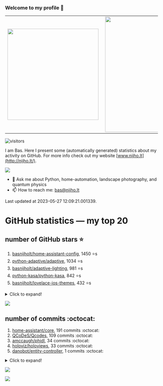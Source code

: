 ### Welcome to my profile 👋

<center>
  <table>
    <tr>
        <td><img width="300px" align="left" src="https://github-readme-stats.vercel.app/api/top-langs/?username=basnijholt&hide=TeX,Jupyter%20Notebook&layout=compact&theme=radical" /></td>
        <td><img align='right' src="https://github-readme-stats.vercel.app/api?username=basnijholt&show_icons=true&theme=radical" width="380"></td>
    </tr>
  </table>
</center>

![visitors](https://visitor-badge.glitch.me/badge?page_id=basnijholt.visitor-badge)

I am Bas. Here I present some (automatically generated) statistics about my activity on GitHub. For more info check out my website [www.nijho.lt](http://nijho.lt/).

![](https://www.nijho.lt/authors/admin/avatar_hu9e60e4b9bc120dfb6a666009f2878da6_182107_250x250_fill_q90_lanczos_center.jpg)

- 💬 Ask me about Python, home-automation, landscape photography, and quantum physics
- 📫 How to reach me: bas@nijho.lt

Last updated at 2023-05-27 12:09:21.001339.

# GitHub statistics — my top 20

## number of GitHub stars ⭐️

1. [basnijholt/home-assistant-config](https://github.com/basnijholt/home-assistant-config/), 1450 ⭐️s
2. [python-adaptive/adaptive](https://github.com/python-adaptive/adaptive/), 1034 ⭐️s
3. [basnijholt/adaptive-lighting](https://github.com/basnijholt/adaptive-lighting/), 981 ⭐️s
4. [python-kasa/python-kasa](https://github.com/python-kasa/python-kasa/), 842 ⭐️s
5. [basnijholt/lovelace-ios-themes](https://github.com/basnijholt/lovelace-ios-themes/), 432 ⭐️s
<details><summary>Click to expand!</summary>

6. [basnijholt/lovelace-ios-dark-mode-theme](https://github.com/basnijholt/lovelace-ios-dark-mode-theme/), 410 ⭐️s
7. [basnijholt/miflora](https://github.com/basnijholt/miflora/), 360 ⭐️s
8. [basnijholt/rsync-time-machine.py](https://github.com/basnijholt/rsync-time-machine.py/), 285 ⭐️s
9. [topocm/topocm_content](https://github.com/topocm/topocm_content/), 239 ⭐️s
10. [basnijholt/home-assistant-streamdeck-yaml](https://github.com/basnijholt/home-assistant-streamdeck-yaml/), 106 ⭐️s
11. [basnijholt/home-assistant-macbook-touch-bar](https://github.com/basnijholt/home-assistant-macbook-touch-bar/), 92 ⭐️s
12. [kwant-project/kwant](https://github.com/kwant-project/kwant/), 73 ⭐️s
13. [basnijholt/markdown-code-runner](https://github.com/basnijholt/markdown-code-runner/), 63 ⭐️s
14. [basnijholt/home-assistant-streamdeck-yaml-addon](https://github.com/basnijholt/home-assistant-streamdeck-yaml-addon/), 42 ⭐️s
15. [basnijholt/aiokef](https://github.com/basnijholt/aiokef/), 28 ⭐️s
16. [basnijholt/thesis-cover](https://github.com/basnijholt/thesis-cover/), 25 ⭐️s
17. [basnijholt/instacron](https://github.com/basnijholt/instacron/), 19 ⭐️s
18. [basnijholt/adaptive-scheduler](https://github.com/basnijholt/adaptive-scheduler/), 17 ⭐️s
19. [basnijholt/addon-otmonitor](https://github.com/basnijholt/addon-otmonitor/), 14 ⭐️s
20. [kwant-project/kwant-tutorial-2016](https://github.com/kwant-project/kwant-tutorial-2016/), 13 ⭐️s

</details>

![](https://github.com/basnijholt/basnijholt/raw/main/stars_over_time.png)

## number of commits :octocat:

1. [home-assistant/core](https://github.com/home-assistant/core/), 191 commits :octocat:
2. [QCoDeS/Qcodes](https://github.com/QCoDeS/Qcodes/), 109 commits :octocat:
3. [amccaugh/phidl](https://github.com/amccaugh/phidl/), 34 commits :octocat:
4. [holoviz/holoviews](https://github.com/holoviz/holoviews/), 33 commits :octocat:
5. [danobot/entity-controller](https://github.com/danobot/entity-controller/), 1 commits :octocat:
<details><summary>Click to expand!</summary>

6. [conda-forge/nbstripout-feedstock](https://github.com/conda-forge/nbstripout-feedstock/), 0 commits :octocat:
7. [basnijholt/spin-orbit-nanowires](https://github.com/basnijholt/spin-orbit-nanowires/), 0 commits :octocat:
8. [conda-forge/opencensus-feedstock](https://github.com/conda-forge/opencensus-feedstock/), 0 commits :octocat:
9. [conda-forge/vtk-feedstock](https://github.com/conda-forge/vtk-feedstock/), 0 commits :octocat:
10. [adamchainz/blacken-docs](https://github.com/adamchainz/blacken-docs/), 0 commits :octocat:
11. [kraih/kefctl](https://github.com/kraih/kefctl/), 0 commits :octocat:
12. [holoviz/panel](https://github.com/holoviz/panel/), 0 commits :octocat:
13. [conda-forge/mumps-feedstock](https://github.com/conda-forge/mumps-feedstock/), 0 commits :octocat:
14. [basnijholt/instacron](https://github.com/basnijholt/instacron/), 0 commits :octocat:
15. [basnijholt/versioningit_fail](https://github.com/basnijholt/versioningit_fail/), 0 commits :octocat:
16. [basnijholt/markdown-code-runner](https://github.com/basnijholt/markdown-code-runner/), 0 commits :octocat:
17. [basnijholt/qcodes-repr](https://github.com/basnijholt/qcodes-repr/), 0 commits :octocat:
18. [basnijholt/slurm-usage](https://github.com/basnijholt/slurm-usage/), 0 commits :octocat:
19. [basnijholt/home-assistant-macbook-touch-bar](https://github.com/basnijholt/home-assistant-macbook-touch-bar/), 0 commits :octocat:
20. [Homebrew/homebrew-cask](https://github.com/Homebrew/homebrew-cask/), 0 commits :octocat:

</details>

![](https://github.com/basnijholt/basnijholt/raw/main/commits_per_hour.png)

![](https://github.com/basnijholt/basnijholt/raw/main/commits_per_weekday.png)


